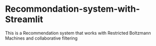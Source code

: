 # Recommondation-system-with-Streamlit
This is a Recommendation system that works with Restricted Boltzmann Machines and collaborative filtering
